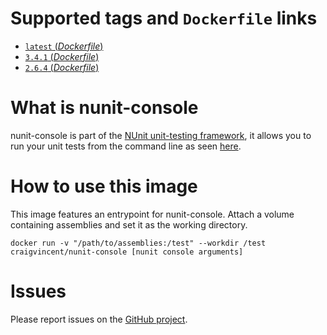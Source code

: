 # Supported tags and `Dockerfile` links

- [`latest` (*Dockerfile*)](https://github.com/craigvincent/docker-nunit-console/Dockerfile)
- [`3.4.1` (*Dockerfile*)](https://github.com/craigvincent/docker-nunit-console/tree/3.4.1/Dockerfile)
- [`2.6.4` (*Dockerfile*)](https://github.com/craigvincent/docker-nunit-console/tree/2.6.4/Dockerfile)

# What is nunit-console

nunit-console is part of the [NUnit unit-testing framework](http://www.nunit.org/), it allows you to run your unit tests from the command line as seen [here](https://github.com/nunit/docs/wiki/Console-Command-Line).

# How to use this image
This image features an entrypoint for nunit-console. Attach a volume containing assemblies and set it as the working directory.

    docker run -v "/path/to/assemblies:/test" --workdir /test craigvincent/nunit-console [nunit console arguments]

# Issues

Please report issues on the [GitHub project](https://github.com/craigvincent/docker-nunit-console).
